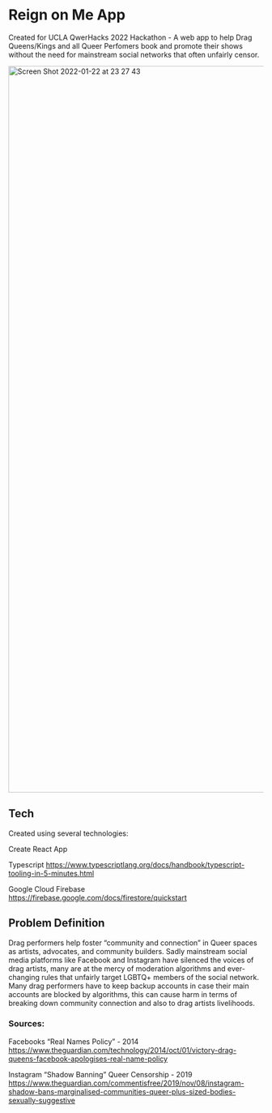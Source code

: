 # Reign on Me App
Created for UCLA QwerHacks 2022 Hackathon - A web app to help Drag Queens/Kings and all Queer Perfomers book and promote their shows without the need for mainstream social networks that often unfairly censor.

<img width="1434" alt="Screen Shot 2022-01-22 at 23 27 43" src="https://user-images.githubusercontent.com/7061255/150668823-90b556be-e978-42df-a98c-e96acf6a5c26.png">

## Tech
Created using several technologies:

Create React App

Typescript
https://www.typescriptlang.org/docs/handbook/typescript-tooling-in-5-minutes.html

Google Cloud Firebase
https://firebase.google.com/docs/firestore/quickstart

## Problem Definition

Drag performers help foster “community and connection” in Queer spaces as artists, advocates, and community builders. Sadly mainstream social media platforms like Facebook and Instagram have silenced the voices of drag artists, many are at the mercy of moderation algorithms and ever-changing rules that unfairly target LGBTQ+ members of the social network. Many drag performers have to keep backup accounts in case their main accounts are blocked by algorithms, this can cause harm in terms of breaking down community connection and also to drag artists livelihoods. 

### Sources:

Facebooks “Real Names Policy” - 2014 
https://www.theguardian.com/technology/2014/oct/01/victory-drag-queens-facebook-apologises-real-name-policy

Instagram “Shadow Banning” Queer Censorship - 2019
https://www.theguardian.com/commentisfree/2019/nov/08/instagram-shadow-bans-marginalised-communities-queer-plus-sized-bodies-sexually-suggestive


